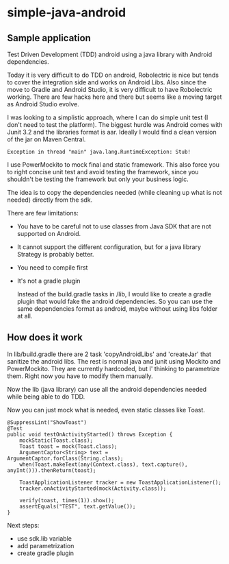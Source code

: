 simple-java-android
===================

Sample application
------------------

Test Driven Development (TDD) android using a java library with Android dependencies.

Today it is very difficult to do TDD on android, Robolectric is nice but tends to cover the
integration side and works on Android Libs. Also since the move to Gradle and Android Studio, it
is very difficult to have Robolectric working. There are few hacks here and there but seems like
a moving target as Android Studio evolve.

I was looking to a simplistic approach, where I can do simple unit test (I don't need to test the
platform). The biggest hurdle was Android comes with Junit 3.2 and the libraries format is aar.
Ideally I would find a clean version of the jar on Maven Central.


`Exception in thread "main" java.lang.RuntimeException: Stub!`

I use PowerMockito to mock final and static framework.
This also force you to right concise unit test and avoid testing the framework, since you shouldn't
be testing the framework but only your business logic.

The idea is to copy the dependencies needed (while cleaning up what is not needed) directly from
the sdk.

There are few limitations:

*   You have to be careful not to use classes from Java SDK that are not supported on Android.
*   It cannot support the different configuration, but for a java library Strategy is probably better.
*   You need to compile first
*   It's not a gradle plugin

    Instead of the build.gradle tasks in /lib, I would like to create a gradle plugin that would fake
the android dependencies. So you can use the same dependencies format as android, maybe without using
libs folder at all.

How does it work
----------------
In lib/build.gradle there are 2 task 'copyAndroidLibs' and 'createJar' that sanitize the android libs.
The rest is normal java and junit using Mockito and PowerMockito. They are currently hardcoded, but
I' thinking to parametrize them. Right now you have to modify them manually.

Now the lib (java library) can use all the android dependencies needed while being able to do TDD.

Now you can just mock what is needed, even static classes like Toast.

    @SuppressLint("ShowToast")
    @Test
    public void testOnActivityStarted() throws Exception {
        mockStatic(Toast.class);
        Toast toast = mock(Toast.class);
        ArgumentCaptor<String> text = ArgumentCaptor.forClass(String.class);
        when(Toast.makeText(any(Context.class), text.capture(), anyInt())).thenReturn(toast);

        ToastApplicationListener tracker = new ToastApplicationListener();
        tracker.onActivityStarted(mock(Activity.class));

        verify(toast, times(1)).show();
        assertEquals("TEST", text.getValue());
    }



Next steps:

* use sdk.lib variable
* add parametrization
* create gradle plugin



